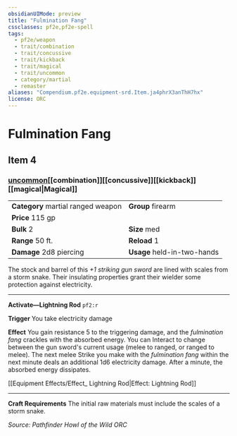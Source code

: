 ```yaml
---
obsidianUIMode: preview
title: "Fulmination Fang"
cssclasses: pf2e,pf2e-spell
tags:
  - pf2e/weapon
  - trait/combination
  - trait/concussive
  - trait/kickback
  - trait/magical
  - trait/uncommon
  - category/martial
  - remaster
aliases: "Compendium.pf2e.equipment-srd.Item.ja4phrX3anThH7hx"
license: ORC
---
```

# Fulmination Fang
## Item 4
### [uncommon](uncommon.md "Uncommon Rarity Trait")[[combination]][[concussive]][[kickback]][[magical|Magical]]

|  |  |
| -- | -- |
| **Category** martial ranged weapon | **Group** firearm |
| **Price** 115 gp |  |
| **Bulk** 2 | **Size** med |
|**Range** 50 ft.| **Reload** 1|
| **Damage** 2d8 piercing  | **Usage** held-in-two-hands |



The stock and barrel of this _+1 striking gun sword_ are lined with scales from a storm snake. Their insulating properties grant their wielder some protection against electricity.

* * *

**Activate—Lightning Rod** `pf2:r`

**Trigger** You take electricity damage

**Effect** You gain resistance 5 to the triggering damage, and the _fulmination fang_ crackles with the absorbed energy. You can Interact to change between the gun sword's current usage (melee to ranged, or ranged to melee). The next melee Strike you make with the _fulmination fang_ within the next minute deals an additional 1d6 electricity damage. After a minute, the absorbed energy dissipates.

[[Equipment Effects/Effect_ Lightning Rod|Effect: Lightning Rod]]

* * *

**Craft Requirements** The initial raw materials must include the scales of a storm snake.

*Source: Pathfinder Howl of the Wild*
*ORC*